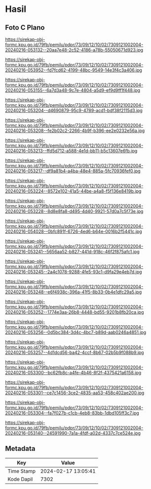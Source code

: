 # Hasil

## Foto C Plano

https://sirekap-obj-formc.kpu.go.id/79fb/pemilu/pdpr/73/09/12/10/02/7309121002004-20240216-053132--20aa7e48-2c52-4186-a78b-55050671d923.jpg

https://sirekap-obj-formc.kpu.go.id/79fb/pemilu/pdpr/73/09/12/10/02/7309121002004-20240216-053952--fd7fcd62-4199-48bc-9549-14e3f4c3a406.jpg

https://sirekap-obj-formc.kpu.go.id/79fb/pemilu/pdpr/73/09/12/10/02/7309121002004-20240216-053155--6a7d3a48-9c7e-4804-a5d9-ef9d9ff1f448.jpg

https://sirekap-obj-formc.kpu.go.id/79fb/pemilu/pdpr/73/09/12/10/02/7309121002004-20240216-053204--d4690879-95c9-4789-acd1-bdf38f2115d3.jpg

https://sirekap-obj-formc.kpu.go.id/79fb/pemilu/pdpr/73/09/12/10/02/7309121002004-20240216-053208--fe2b02c2-2266-4b9f-b396-ee2e0232e56a.jpg

https://sirekap-obj-formc.kpu.go.id/79fb/pemilu/pdpr/73/09/12/10/02/7309121002004-20240216-053213--ffd5d712-a588-4e1d-bb11-b5c13607e6fb.jpg

https://sirekap-obj-formc.kpu.go.id/79fb/pemilu/pdpr/73/09/12/10/02/7309121002004-20240216-053217--df9a81b4-a4ba-48e4-885a-5fc70936fef0.jpg

https://sirekap-obj-formc.kpu.go.id/79fb/pemilu/pdpr/73/09/12/10/02/7309121002004-20240216-053224--8572e102-41a5-44be-a4a8-f5f136e8419b.jpg

https://sirekap-obj-formc.kpu.go.id/79fb/pemilu/pdpr/73/09/12/10/02/7309121002004-20240216-053228--8d8e8fa8-d495-4d40-9921-57d0a7c5f73e.jpg

https://sirekap-obj-formc.kpu.go.id/79fb/pemilu/pdpr/73/09/12/10/02/7309121002004-20240216-054028--0bfc891f-6726-4ed6-b64e-0016b2f5441c.jpg

https://sirekap-obj-formc.kpu.go.id/79fb/pemilu/pdpr/73/09/12/10/02/7309121002004-20240216-053241--5656aa52-b827-441d-918c-46f2f875afc1.jpg

https://sirekap-obj-formc.kpu.go.id/79fb/pemilu/pdpr/73/09/12/10/02/7309121002004-20240216-053245--2a4c1078-9288-4fe5-93c1-d9fa29e4eb7d.jpg

https://sirekap-obj-formc.kpu.go.id/79fb/pemilu/pdpr/73/09/12/10/02/7309121002004-20240216-053248--e6f4938c-396a-41f5-8b33-0b4e1dfc29a5.jpg

https://sirekap-obj-formc.kpu.go.id/79fb/pemilu/pdpr/73/09/12/10/02/7309121002004-20240216-053252--1774e3aa-26b8-4448-bd55-9201b8fb20ca.jpg

https://sirekap-obj-formc.kpu.go.id/79fb/pemilu/pdpr/73/09/12/10/02/7309121002004-20240216-053256--0d5bc384-3d4c-4bc7-b89d-aab0246a4851.jpg

https://sirekap-obj-formc.kpu.go.id/79fb/pemilu/pdpr/73/09/12/10/02/7309121002004-20240216-053257--4d1dcd56-ba42-4ccf-8b67-02b5b9f088b9.jpg

https://sirekap-obj-formc.kpu.go.id/79fb/pemilu/pdpr/73/09/12/10/02/7309121002004-20240216-053300--bc62fb8c-a4fe-4b46-8f2f-4375421a6158.jpg

https://sirekap-obj-formc.kpu.go.id/79fb/pemilu/pdpr/73/09/12/10/02/7309121002004-20240216-053301--ce7c1456-3ce2-4835-aa53-458c402ae200.jpg

https://sirekap-obj-formc.kpu.go.id/79fb/pemilu/pdpr/73/09/12/10/02/7309121002004-20240216-053304--fa7f027b-c1cb-4eb8-83bb-1dbd105ff3c7.jpg

https://sirekap-obj-formc.kpu.go.id/79fb/pemilu/pdpr/73/09/12/10/02/7309121002004-20240216-053140--24591990-7a1a-4fdf-a02d-4337c7ce524e.jpg


## Metadata

| Key        | Value               |
| ---------- | ------------------- |
| Time Stamp | 2024-02-17 13:05:41 |
| Kode Dapil | 7302                |



